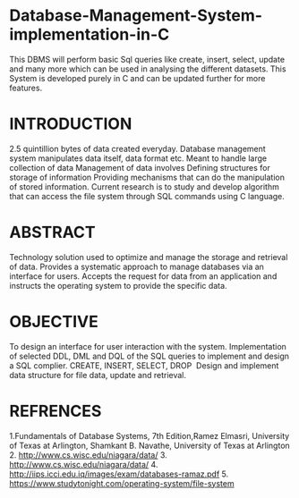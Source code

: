 # Database-Management-System-implementation-in-C
This DBMS will perform basic Sql queries like create, insert, select, update and many more which can be used in analysing the different datasets. This System is developed purely in C and can be updated further for more features.

# INTRODUCTION
2.5 quintillion bytes of data created everyday.
Database management system manipulates data itself, data format etc.
Meant to handle large collection of data 
Management of data involves
Defining structures for storage of information
Providing mechanisms that can do the manipulation of stored information.
Current research is to study and develop algorithm that can access the file system through SQL commands using C language.

# ABSTRACT
Technology solution used to optimize and manage the storage and retrieval of data.
Provides a systematic approach to manage databases via an interface for users.
Accepts the request for data from an application and instructs the operating system to provide the specific data.

# OBJECTIVE
To design an interface for user interaction with the system.
Implementation of selected DDL, DML and DQL of the SQL queries to implement and design a SQL complier.
CREATE, INSERT, SELECT, DROP 
Design and implement data structure for file data, update and retrieval.

# REFRENCES
1.Fundamentals of Database Systems, 7th Edition,Ramez Elmasri, University of Texas at Arlington, Shamkant B. Navathe,                       University of Texas at Arlington
2. http://www.cs.wisc.edu/niagara/data/
3. http://www.cs.wisc.edu/niagara/data/
4. http://iips.icci.edu.iq/images/exam/databases-ramaz.pdf
5. https://www.studytonight.com/operating-system/file-system
